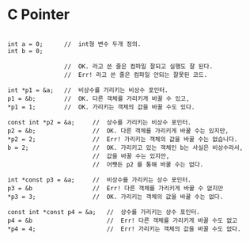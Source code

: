 C Pointer  
====
  
<pre>
<code>
int a = 0;		//	int형 변수 두개 정의.
int b = 0;

				//	OK. 라고 쓴 줄은 컴파일 잘되고 실행도 잘 된다.
				//	Err! 라고 쓴 줄은 컴파일 안되는 잘못된 코드.

int *p1 = &a;	//	비상수를 가리키는 비상수 포인터.
p1 = &b;		//	OK. 다른 객체를 가리키게 바꿀 수 있고,
*p1 = 1; 		//	OK. 가리키는 객체의 값을 바꿀 수도 있다.

const int *p2 = &a;		//	상수를 가리키는 비상수 포인터.  
p2 = &b;				//	OK. 다른 객체를 가리키게 바꿀 수는 있지만,   
*p2 = 2;				//	Err! 가리키는 객체의 값을 바꿀 수는 없습니다.  
b = 2;					//	OK. 가리키고 있는 객체인 b는 사실은 비상수라서,   
						//	값을 바꿀 수는 있지만,  
						//	어쨋든 p2 를 통해 바꿀 수는 없다.  
  
int *const p3 = &a;		//	비상수를 가리키는 상수 포인터.  
p3 = &b					//	Err! 다른 객체를 가리키게 바꿀 수 없지만  
*p3 = 3; 				//	OK. 가리키는 객체의 값을 바꿀 수는 없다.  
  
const int *const p4 = &a;	//	상수를 가리키는 상수 포인터.  
p4 = &b						//	Err! 다른 객체를 가리키게 바꿀 수도 없고  
*p4 = 4;					//	Err! 가리키는 객체의 값을 바꿀 수도 없다.  
</code>
</pre>

